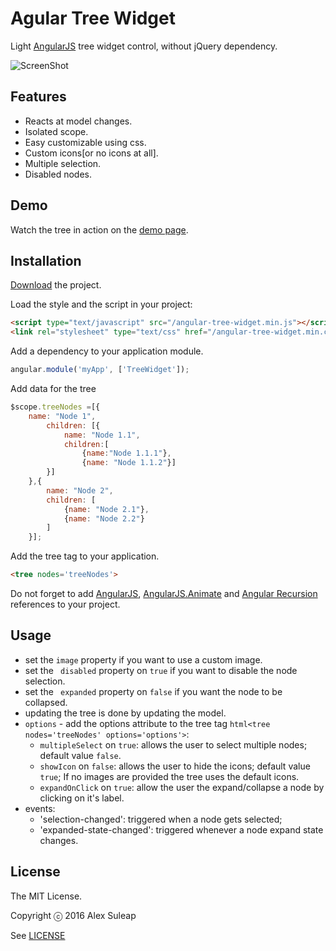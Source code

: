 Agular Tree Widget
================

Light [AngularJS](http://www.angularjs.org) tree widget control, without jQuery dependency.

![ScreenShot](https://github.com/AlexSuleap/angular-tree-widget/blob/master/demo/img/demo.png)

## Features

- Reacts at model changes.
- Isolated scope.
- Easy customizable using css.
- Custom icons[or no icons at all].
- Multiple selection.
- Disabled nodes.

## Demo

Watch the tree in action on the [demo page](http://alexsuleap.github.io/).

## Installation

[Download](/AlexSuleap/angular-tree-widget/archive/master.zip) the project.

Load the style and the script in your project:

```html
<script type="text/javascript" src="/angular-tree-widget.min.js"></script>
<link rel="stylesheet" type="text/css" href="/angular-tree-widget.min.css">
```

Add a dependency to your application module.

```javascript
angular.module('myApp', ['TreeWidget']);
```

Add data for the tree
```javascript	
$scope.treeNodes =[{
	name: "Node 1",
        children: [{
            name: "Node 1.1",
            children:[
				{name:"Node 1.1.1"},
				{name: "Node 1.1.2"}]
        }]
	},{
        name: "Node 2",
        children: [
			{name: "Node 2.1"},
			{name: "Node 2.2"}
		]
    }];
```

Add the tree tag to your application.
```html
<tree nodes='treeNodes'>
```

Do not forget to add [AngularJS](http://www.angularjs.org), [AngularJS.Animate](http://www.angularjs.org) and [Angular Recursion](https://github.com/marklagendijk/angular-recursion) references to your project.

## Usage

- set the `image` property if you want to use a custom image.
- set the ` disabled` property on `true` if you want to disable the node selection.
- set the ` expanded` property on `false` if you want the node to be collapsed.
- updating the tree is done by updating the model.
- `options` - add the options attribute to the tree tag ```html<tree nodes='treeNodes' options='options'>```:
	- `multipleSelect` on `true`: allows the user to select multiple nodes; default value `false`.
	- `showIcon` on `false`: allows the user to hide the icons; default value `true`; If no images are provided the tree uses the default icons.
	- `expandOnClick` on `true`: allow the user the expand/collapse a node by clicking on it's label.
- events:
	- 'selection-changed': triggered when a node gets selected;
	- 'expanded-state-changed':  triggered whenever a node expand state changes.

## License

The MIT License.

Copyright ⓒ 2016 Alex Suleap

See [LICENSE](https://github.com/AlexSuleap/angular-tree-widget/blob/master/LICENSE)